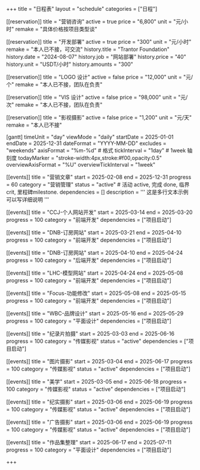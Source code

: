 +++
title = "日程表"
layout = "schedule"
categories = ["日程"]

[[reservation]]
title = "营销咨询"
active = true
price = "6,800"
unit = "元/小时"
remake = "具体价格按项目类型谈"

[[reservation]]
title = "开发部署"
active = true
price = "300"
unit = "元/小时"
remake = "本人已不接，可交流"
history.title = "Trantor Foundation"
history.date = "2024-08-07"
history.job = "网站部署"
history.price = "40"
history.unit = "USDT/小时"
history.amounts = "300"

[[reservation]]
title = "LOGO 设计"
active = false
price = "12,000"
unit = "元/个"
remake = "本人已不接，团队在负责"

[[reservation]]
title = "VIS 设计"
active = false
price = "98,000"
unit = "元/次"
remake = "本人已不接，团队在负责"

[[reservation]]
title = "影视摄影"
active = false
price = "1,200"
unit = "元/天"
remake = "本人已不接"

[gantt]
timeUnit = "day"
viewMode = "daily"
startDate = 2025-01-01
endDate = 2025-12-31
dateFormat = "YYYY-MM-DD"
excludes = "weekends"
axisFormat = "%m-%d" # 格式
tickInterval = "1day"  # 1week 轴刻度
todayMarker = "stroke-width:4px,stroke:#f00,opacity:0.5"
overviewAxisFormat = "%U"
overviewTickInterval = "1week"

[[events]]
title = "营销文章"
start = 2025-02-08
end = 2025-12-31
progress = 60
category = "营销管理"
status = "active" # 活动 active, 完成 done, 临界 crit, 里程碑milestone.
dependencies = []
description = '''
这是多行文本示例
可以写详细说明
'''

[[events]]
title = "CCJ-个人网站开发"
start = 2025-03-14
end = 2025-03-20
progress = 100
category = "前端开发"
dependencies = ["项目启动"]

[[events]]
title = "DNB-订房网站"
start = 2025-03-21
end = 2025-04-10
progress = 100
category = "前端开发"
dependencies = ["项目启动"]

[[events]]
title = "DNB-订房网站"
start = 2025-04-10
end = 2025-04-24
progress = 100
category = "后端开发"
dependencies = ["项目启动"]

[[events]]
title = "LHC-模型网站"
start = 2025-04-24
end = 2025-05-08
progress = 100
category = "前端开发"
dependencies = ["项目启动"]

[[events]]
title = "Focus-功能修改"
start = 2025-05-08
end = 2025-05-15
progress = 100
category = "前端开发"
dependencies = ["项目启动"]

[[events]]
title = "WBC-品牌设计"
start = 2025-05-16
end = 2025-05-29
progress = 100
category = "平面设计"
dependencies = ["项目启动"]

[[events]]
title = "纪录片拍摄"
start = 2025-03-03
end = 2025-06-16
progress = 100
category = "传媒影视"
status = "active"
dependencies = ["项目启动"]

[[events]]
title = "图片摄影"
start = 2025-03-04
end = 2025-06-17
progress = 100
category = "传媒影视"
status = "active"
dependencies = ["项目启动"]

[[events]]
title = "美学"
start = 2025-03-05
end = 2025-06-18
progress = 100
category = "传媒影视"
status = "active"
dependencies = ["项目启动"]

[[events]]
title = "纪实摄影"
start = 2025-03-06
end = 2025-06-19
progress = 100
category = "传媒影视"
status = "active"
dependencies = ["项目启动"]

[[events]]
title = "广告摄影"
start = 2025-03-06
end = 2025-06-19
progress = 100
category = "传媒影视"
status = "active"
dependencies = ["项目启动"]

[[events]]
title = "作品集整理"
start = 2025-06-17
end = 2025-07-11
progress = 100
category = "平面设计"
dependencies = ["项目启动"]


+++
